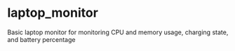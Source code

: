 # laptop_monitor
Basic laptop monitor for monitoring CPU and memory usage, charging state, and battery percentage
